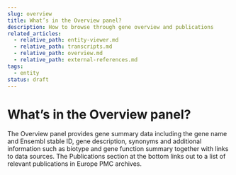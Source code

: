 ```yaml
---
slug: overview
title: What’s in the Overview panel?
description: How to browse through gene overview and publications
related_articles:
  - relative_path: entity-viewer.md
  - relative_path: transcripts.md
  - relative_path: overview.md
  - relative_path: external-references.md
tags:
  - entity
status: draft
---
```


# What’s in the Overview panel?

The Overview panel provides gene summary data including the gene name and Ensembl stable ID, gene description, synonyms and additional information such as biotype and gene function summary together with links to data sources. The Publications section at the bottom links out to a list of relevant publications in Europe PMC archives.
